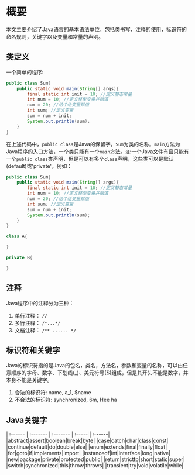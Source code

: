 # 概要
本文主要介绍了Java语言的基本语法单位，包括类书写，注释的使用，标识符的命名规则，关键字以及变量和常量的声明。

## 类定义
一个简单的程序:

```java
public class Sum{
    public static void main(String[] args){
        final static int init = 10; //定义静态常量
        int num = 10; //定义整型变量并赋值
        num = 20; //给个给变量赋值
        int sum; //定义变量
        sum = num + init;
        System.out.println(sum);
    }
}
```

在上述代码中，`public class`是Java的保留字，`Sum`为类的名称。`main`方法为Java程序的入口方法，一个类只能有一个`main`方法。`注`:一个Java文件有且只能有一个`public class`类声明，但是可以有多个`class`声明，这些类可以是默认(default)或'private'。例如：

```java
public class Sum{
    public static void main(String[] args){
        final static int init = 10; //定义静态常量
        int num = 10; //定义整型变量并赋值
        num = 20; //给个给变量赋值
        int sum; //定义变量
        sum = num + init;
        System.out.println(sum);
    }
}

class A{

}

private B{

}
```

## 注释
Java程序中的注释分为三种：
1. 单行注释： `//`
2. 多行注释： `/*...*/`
3. 文档注释： `/** ...... */`

## 标识符和关键字
Java的标识符指的是Java的包名，类名，方法名，参数和变量的名称，可以由任意顺序的字母、数字、下划线(_)、美元符号($)组成，但是其开头不能是数字，并本身不能是关键字。
1. 合法的标识符: name, a_1, $name
2. 不合法的标识符: synchronized, 6m, Hee ha 

## Java关键字

| :------ | :------- | :------- | :----- | :------|
|abstract|assert|boolean|break|byte|
|case|catch|char|class|const|
|continue|default|do|double|else|
|enum|extends|final|finally|float|
|for|goto|if|implements|import|
|instanceof|int|interface|long|native|
|new|package|private|protected|public|
|return|strictfp|short|static|super|
|switch|synchronized|this|throw|throws|
|transient|try|void|volatile|while|



